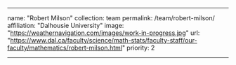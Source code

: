 ---

name: "Robert Milson"
collection: team
permalink: /team/robert-milson/
affiliation: "Dalhousie University"
image: "https://weathernavigation.com/images/work-in-progress.jpg"
url: "https://www.dal.ca/faculty/science/math-stats/faculty-staff/our-faculty/mathematics/robert-milson.html"
priority: 2

---
